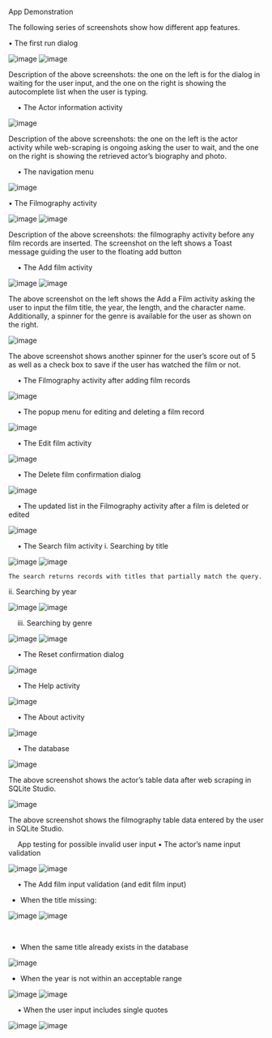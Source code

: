 App  Demonstration

The following series of screenshots show how different app features.

•	The first run dialog

![image](https://github.com/fadihassoun/Film_DataBase/assets/97429326/7eab3aea-8acf-4729-a9b4-28cd3521b660)
![image](https://github.com/fadihassoun/Film_DataBase/assets/97429326/203e5dcc-ee18-43b8-ad30-356f7090e53f)


 
Description of the above screenshots: the one on the left is for the dialog in waiting for the user input, and the one on the right is showing the autocomplete list when the user is typing.

 
•	The Actor information activity

![image](https://github.com/fadihassoun/Film_DataBase/assets/97429326/196b1b9b-962d-44c9-8c2f-bcdc4a3cc47f)




Description of the above screenshots: the one on the left is the actor activity while web-scraping is ongoing asking the user to wait, and the one on the right is showing the retrieved actor’s biography and photo.

 
•	The navigation menu
 

![image](https://github.com/fadihassoun/Film_DataBase/assets/97429326/0e274c51-f042-4be1-a19c-a30a5ad356cb)




•	The Filmography activity

 ![image](https://github.com/fadihassoun/Film_DataBase/assets/97429326/e4a30648-f336-48a1-9e25-4a7ee46c6512)
 ![image](https://github.com/fadihassoun/Film_DataBase/assets/97429326/d43e03eb-b511-41f8-bcbf-20279e6cede9)

	


Description of the above screenshots: the filmography activity before any film records are inserted. The screenshot on the left shows a Toast message guiding the user to the floating add button


 
•	The Add film activity

![image](https://github.com/fadihassoun/Film_DataBase/assets/97429326/4f12c258-bb55-4ecb-83b2-1b15674601d1)
![image](https://github.com/fadihassoun/Film_DataBase/assets/97429326/08093c5f-0b86-4452-8363-a0ea6bfd8734)


The above screenshot on the left shows the Add a Film activity asking the user to input the film title, the year, the length, and the character name. Additionally, a spinner for the genre is available for the user as shown on the right.

 ![image](https://github.com/fadihassoun/Film_DataBase/assets/97429326/f7752e7b-e84e-49f1-836c-fcfcc29780b3)


The above screenshot shows another spinner for the user’s score out of 5 as well as a check box to save if the user has watched the film or not.

 
•	The Filmography activity after adding film records

 
![image](https://github.com/fadihassoun/Film_DataBase/assets/97429326/8c90fce6-1d2e-4bd8-89a2-3b75058040f7)

 
•	The popup menu for editing and deleting a film record

 ![image](https://github.com/fadihassoun/Film_DataBase/assets/97429326/bfe5fb16-1278-4656-9959-6d3aa47e71a5)


 
•	The Edit film activity

 ![image](https://github.com/fadihassoun/Film_DataBase/assets/97429326/da80b44b-65c2-4b3a-a4a0-1d5bb48ffb67)


 
•	The Delete film confirmation dialog

 
![image](https://github.com/fadihassoun/Film_DataBase/assets/97429326/7509c600-6646-4702-b950-bdb1293bea3f)


 
•	The updated list in the Filmography activity after a film is deleted or edited

 ![image](https://github.com/fadihassoun/Film_DataBase/assets/97429326/1b2fcdd4-5371-4b41-ae08-31acae937ddf)



 
•	The Search film activity
i.	Searching by title

![image](https://github.com/fadihassoun/Film_DataBase/assets/97429326/82eb5683-1d8d-4e3f-9f4d-6e53c427a2e2)
![image](https://github.com/fadihassoun/Film_DataBase/assets/97429326/783050b3-7de4-4f6b-96d2-6c32f0a6d025)
 	 

	The search returns records with titles that partially match the query.



ii.	Searching by year

![image](https://github.com/fadihassoun/Film_DataBase/assets/97429326/0f3073d0-fb9b-4790-9c13-daa490b8e2d0)
![image](https://github.com/fadihassoun/Film_DataBase/assets/97429326/446a9fae-f912-4f4a-ac43-e015308f03cf)



 
iii.	Searching by genre


![image](https://github.com/fadihassoun/Film_DataBase/assets/97429326/73e1d97a-1f58-4a54-a8c0-2c306ff430a7)
![image](https://github.com/fadihassoun/Film_DataBase/assets/97429326/c976c09c-4835-4ef5-88f8-48240d1c4578)


 
•	The Reset confirmation dialog

 
![image](https://github.com/fadihassoun/Film_DataBase/assets/97429326/51f976a9-e163-4a64-bb28-e5e589174870)


 
•	The Help activity

 
![image](https://github.com/fadihassoun/Film_DataBase/assets/97429326/1d913ac8-704b-4f65-99c2-5b92f0c6658b)

 
•	The About activity

 
![image](https://github.com/fadihassoun/Film_DataBase/assets/97429326/4a6dc67e-8a82-4bb6-8766-9d134bb4c9e7)

 
•	The database

![image](https://github.com/fadihassoun/Film_DataBase/assets/97429326/30a376fe-85de-4c60-b754-ae7b4a7512f2)

 
The above screenshot shows the actor’s table data after web scraping in SQLite Studio.

![image](https://github.com/fadihassoun/Film_DataBase/assets/97429326/ccc22400-cbd9-4c3c-be02-0a2a7c41a7ae)

 
The above screenshot shows the filmography table data entered by the user in SQLite Studio.

 
App testing for possible invalid user input 
•	The actor’s name input validation

 ![image](https://github.com/fadihassoun/Film_DataBase/assets/97429326/86f14099-42f1-4b3e-894d-5e0dc78f231d)
 ![image](https://github.com/fadihassoun/Film_DataBase/assets/97429326/67575af0-92d7-4a0c-9da5-787f785441a6)




 
•	The Add film input validation (and edit film input)
-	When the title missing:

![image](https://github.com/fadihassoun/Film_DataBase/assets/97429326/f4ce44f5-d0f8-4623-8d35-43f78b89c225)
![image](https://github.com/fadihassoun/Film_DataBase/assets/97429326/d12afd4c-04e8-4007-9a00-9e137f378a02)
 


 
-	When the same title already exists in the database

 
![image](https://github.com/fadihassoun/Film_DataBase/assets/97429326/d8a7b713-29c4-4666-99c3-76ddfa8e13bf)

-	When the year is not within an acceptable range

 	 
![image](https://github.com/fadihassoun/Film_DataBase/assets/97429326/587fbd93-556c-4e97-b598-e9661305911e)
![image](https://github.com/fadihassoun/Film_DataBase/assets/97429326/f2a5ef4a-ace2-4bd8-962b-a8304dcabd23)





 
•	When the user input includes single quotes

 	 
![image](https://github.com/fadihassoun/Film_DataBase/assets/97429326/489a7484-5505-4f0c-940d-9fadff139544)
![image](https://github.com/fadihassoun/Film_DataBase/assets/97429326/e0feb446-9dbe-4c1a-b061-06b715b2a2ee)


 
